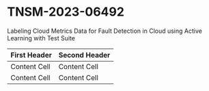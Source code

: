 # TNSM-2023-06492
Labeling Cloud Metrics Data for Fault Detection in Cloud using Active Learning with Test Suite

| First Header  | Second Header |
| ------------- | ------------- |
| Content Cell  | Content Cell  |
| Content Cell  | Content Cell  |
